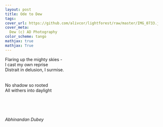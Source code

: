 ```yaml
---
layout: post
title: Ode to Dew
tags: 
cover_url: https://github.com/alivcor/lightforest/raw/master/IMG_0733.jpg
cover_meta: 
  Dew (c) AD Photography
color_scheme: tango
mathjax: true
mathjax: True
---
```

<style TYPE="text/css">
code.has-jax {font: inherit; font-size: 100%; background: inherit; border: inherit;}
</style>
<script type="text/x-mathjax-config">
MathJax.Hub.Config({
    tex2jax: {
        inlineMath: [['$','$']],
        skipTags: ['script', 'noscript', 'style', 'textarea', 'pre'] // removed 'code' entry
    }
});
MathJax.Hub.Queue(function() {
    var all = MathJax.Hub.getAllJax(), i;
    for(i = 0; i < all.length; i += 1) {
        all[i].SourceElement().parentNode.className += ' has-jax';
    }
});
</script>
<script type="text/javascript" src="https://cdnjs.cloudflare.com/ajax/libs/mathjax/2.7.4/MathJax.js?config=TeX-AMS_HTML-full"></script>


Flaring up the mighty skies -<br/>
I cast my own reprise<br/>
Distrait in delusion, I surmise.<br/>
<br/><br/>
No shadow so rooted<br/>
All withers into daylight<br/>

<br/><br/><br/>

*Abhinandan Dubey*
